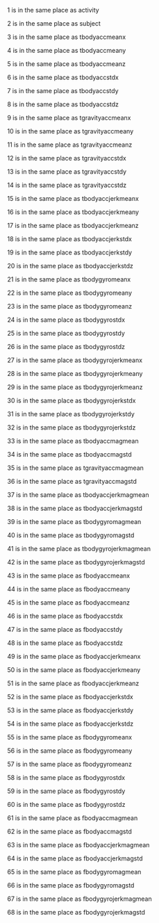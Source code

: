<HTML><BODY>
<p>  1  is in the same place as  activity  </p>
<p>  2  is in the same place as  subject  </p>
<p>  3  is in the same place as  tbodyaccmeanx  </p>
<p>  4  is in the same place as  tbodyaccmeany  </p>
<p>  5  is in the same place as  tbodyaccmeanz  </p>
<p>  6  is in the same place as  tbodyaccstdx  </p>
<p>  7  is in the same place as  tbodyaccstdy  </p>
<p>  8  is in the same place as  tbodyaccstdz  </p>
<p>  9  is in the same place as  tgravityaccmeanx  </p>
<p>  10  is in the same place as  tgravityaccmeany  </p>
<p>  11  is in the same place as  tgravityaccmeanz  </p>
<p>  12  is in the same place as  tgravityaccstdx  </p>
<p>  13  is in the same place as  tgravityaccstdy  </p>
<p>  14  is in the same place as  tgravityaccstdz  </p>
<p>  15  is in the same place as  tbodyaccjerkmeanx  </p>
<p>  16  is in the same place as  tbodyaccjerkmeany  </p>
<p>  17  is in the same place as  tbodyaccjerkmeanz  </p>
<p>  18  is in the same place as  tbodyaccjerkstdx  </p>
<p>  19  is in the same place as  tbodyaccjerkstdy  </p>
<p>  20  is in the same place as  tbodyaccjerkstdz  </p>
<p>  21  is in the same place as  tbodygyromeanx  </p>
<p>  22  is in the same place as  tbodygyromeany  </p>
<p>  23  is in the same place as  tbodygyromeanz  </p>
<p>  24  is in the same place as  tbodygyrostdx  </p>
<p>  25  is in the same place as  tbodygyrostdy  </p>
<p>  26  is in the same place as  tbodygyrostdz  </p>
<p>  27  is in the same place as  tbodygyrojerkmeanx  </p>
<p>  28  is in the same place as  tbodygyrojerkmeany  </p>
<p>  29  is in the same place as  tbodygyrojerkmeanz  </p>
<p>  30  is in the same place as  tbodygyrojerkstdx  </p>
<p>  31  is in the same place as  tbodygyrojerkstdy  </p>
<p>  32  is in the same place as  tbodygyrojerkstdz  </p>
<p>  33  is in the same place as  tbodyaccmagmean  </p>
<p>  34  is in the same place as  tbodyaccmagstd  </p>
<p>  35  is in the same place as  tgravityaccmagmean  </p>
<p>  36  is in the same place as  tgravityaccmagstd  </p>
<p>  37  is in the same place as  tbodyaccjerkmagmean  </p>
<p>  38  is in the same place as  tbodyaccjerkmagstd  </p>
<p>  39  is in the same place as  tbodygyromagmean  </p>
<p>  40  is in the same place as  tbodygyromagstd  </p>
<p>  41  is in the same place as  tbodygyrojerkmagmean  </p>
<p>  42  is in the same place as  tbodygyrojerkmagstd  </p>
<p>  43  is in the same place as  fbodyaccmeanx  </p>
<p>  44  is in the same place as  fbodyaccmeany  </p>
<p>  45  is in the same place as  fbodyaccmeanz  </p>
<p>  46  is in the same place as  fbodyaccstdx  </p>
<p>  47  is in the same place as  fbodyaccstdy  </p>
<p>  48  is in the same place as  fbodyaccstdz  </p>
<p>  49  is in the same place as  fbodyaccjerkmeanx  </p>
<p>  50  is in the same place as  fbodyaccjerkmeany  </p>
<p>  51  is in the same place as  fbodyaccjerkmeanz  </p>
<p>  52  is in the same place as  fbodyaccjerkstdx  </p>
<p>  53  is in the same place as  fbodyaccjerkstdy  </p>
<p>  54  is in the same place as  fbodyaccjerkstdz  </p>
<p>  55  is in the same place as  fbodygyromeanx  </p>
<p>  56  is in the same place as  fbodygyromeany  </p>
<p>  57  is in the same place as  fbodygyromeanz  </p>
<p>  58  is in the same place as  fbodygyrostdx  </p>
<p>  59  is in the same place as  fbodygyrostdy  </p>
<p>  60  is in the same place as  fbodygyrostdz  </p>
<p>  61  is in the same place as  fbodyaccmagmean  </p>
<p>  62  is in the same place as  fbodyaccmagstd  </p>
<p>  63  is in the same place as  fbodyaccjerkmagmean  </p>
<p>  64  is in the same place as  fbodyaccjerkmagstd  </p>
<p>  65  is in the same place as  fbodygyromagmean  </p>
<p>  66  is in the same place as  fbodygyromagstd  </p>
<p>  67  is in the same place as  fbodygyrojerkmagmean  </p>
<p>  68  is in the same place as  fbodygyrojerkmagstd  </p>
</BODY></HTML
